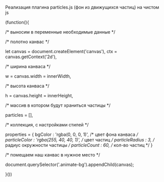 Реализация плагина particles.js (фон из движущихся частиц) на чистом js

(function(){

  /* выносим в переменные необходимые данные */

  /* полотно канвас */
  
  let canvas = document.createElement('canvas'), 
  ctx = canvas.getContext('2d'),
      
  /* ширина канваса */
  
  w = canvas.width = innerWidth,
          
  /* высота канваса */
  
  h = canvas.height = innerHeight,
          
  /* массив в котором будут храниться частицы */
  
  particles = [],
          
  /* коллекция, с настройками стилей */
  
  properties = { 
      bgColor             : 'rgba(0, 0, 0, 1)', /* цвет фона канваса */
      particleColor       : 'rgba(255, 40, 40, 1)', /* цвет частиц */
      particleRadius      : 3, /* радиус окружности частицы */
      particleCount       : 60, /* кол-во частиц */
  }
      
  /* помещаем наш канвас в нужное место */
  
  document.querySelector('.animate-bg').appendChild(canvas);

}())
